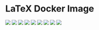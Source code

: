 # LaTeX Docker Image

[![](https://img.shields.io/docker/pulls/cnservices/latex)](https://hub.docker.com/r/cnservices/latex/)
[![](hhttps://img.shields.io/docker/build/cnservices/latex)](https://hub.docker.com/r/cnservices/latex/)
[![](https://img.shields.io/docker/automated/cnservices/latex)](https://hub.docker.com/r/cnservices/latex/)
[![](https://img.shields.io/docker/stars/cnservices/latex)](https://hub.docker.com/r/cnservices/latex/)
[![](https://img.shields.io/github/license/cn-writing/latex)](https://github.com/cn-writing/latex)
[![](https://img.shields.io/github/issues/cn-writing/latex)](https://github.com/cn-writing/latex)
[![](https://img.shields.io/github/issues-closed/cn-writing/latex)](https://github.com/cn-writing/latex)
[![](https://img.shields.io/github/languages/code-size/cn-writing/latex)](https://github.com/cn-writing/latex)
[![](https://img.shields.io/github/repo-size/cn-writing/latex)](https://github.com/cn-writing/latex)
